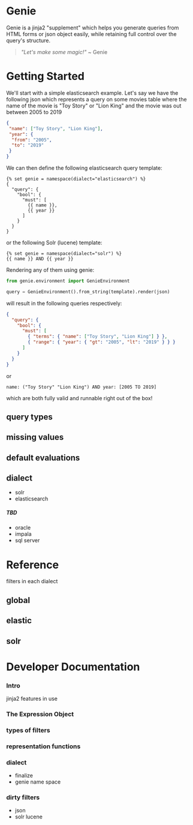 # Genie
Genie is a jinja2 "supplement" which helps you generate queries from
 HTML forms or json object easily, while retaining full control over the 
 query's structure.
 > _"Let's make some magic!"_ ~ Genie

# Getting Started
We'll start with a simple elasticsearch example.
Let's say we have the following json which represents a
 query on some movies table where
  the name of the movie is "Toy Story" or "Lion King" 
  and the movie was out between 2005 to 2019
```json
{
 "name": ["Toy Story", "Lion King"],
 "year": {
  "from": "2005",
  "to": "2019"
 }
}
```
We can then define the following elasticsearch query template:
```
{% set genie = namespace(dialect="elasticsearch") %}
{
  "query": {
    "bool": {
      "must": [
        {{ name }},
        {{ year }}
      ]
    }
  }
}

```
or the following Solr (lucene) template:
```
{% set genie = namespace(dialect="solr") %}
{{ name }} AND {{ year }}
```
Rendering any of them using genie:
```python
from genie.environment import GenieEnvironment

query = GenieEnvironment().from_string(template).render(json)
```
will result in the following queries respectively:
```json
{
  "query": {
    "bool": {
      "must": [
        { "terms": { "name": ["Toy Story", "Lion King"] } },
        { "range": { "year": { "gt": "2005", "lt": "2019" } } }
      ]
    }
  }
}
```
or
```
name: ("Toy Story" "Lion King") AND year: [2005 TO 2019]
```
which are both fully valid and runnable right out of the box!

## query types

## missing values

## default evaluations

## dialect
- solr
- elasticsearch
##### TBD
- oracle
- impala
- sql server

# Reference
filters in each dialect
## global

## elastic

## solr

# Developer Documentation
### Intro
jinja2 features in use

### The Expression Object

### types of filters

### representation functions

### dialect
- finalize
- genie name space
 
### dirty filters
- json
- solr lucene